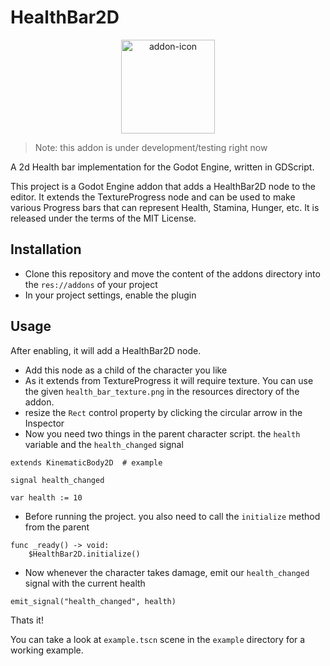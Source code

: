 # HealthBar2D

<p align="center">
  <img height="150px" src="https://user-images.githubusercontent.com/66784253/211197568-d4bd1a7b-f7cb-4046-b2a7-7dc829fc9343.png" alt="addon-icon"/>
</p>

> Note: this addon is under development/testing right now

A 2d Health bar implementation for the Godot Engine, written in GDScript.

This project is a Godot Engine addon that adds a HealthBar2D node to the editor. It extends the TextureProgress node and can be used to make various Progress bars that can represent Health, Stamina, Hunger, etc. It is released under the terms of the MIT License.

## Installation
- Clone this repository and move the content of the addons directory into the `res://addons` of your project
- In your project settings, enable the plugin

## Usage
After enabling, it will add a HealthBar2D node.
- Add this node as a child of the character you like
- As it extends from TextureProgress it will require texture. You can use the given `health_bar_texture.png` in the resources directory of the addon.
- resize the `Rect` control property by clicking the circular arrow in the Inspector
- Now you need two things in the parent character script. the `health` variable and the `health_changed` signal

```gdscript
extends KinematicBody2D  # example

signal health_changed

var health := 10
```
- Before running the project. you also need to call the `initialize` method from the parent

```gdscript
func _ready() -> void:
    $HealthBar2D.initialize()
```
- Now whenever the character takes damage, emit our `health_changed` signal with the current health

```gdscript
emit_signal("health_changed", health)
```

Thats it!

You can take a look at `example.tscn` scene in the `example` directory for a working example.

